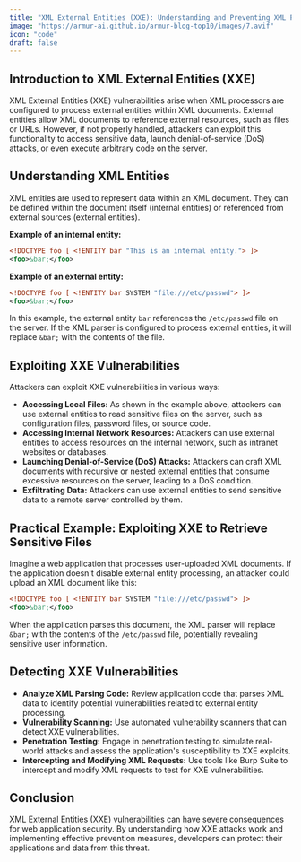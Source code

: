 ```yaml
---
title: "XML External Entities (XXE): Understanding and Preventing XML Parsing Vulnerabilities"
image: "https://armur-ai.github.io/armur-blog-top10/images/7.avif"
icon: "code"
draft: false
---
```

## Introduction to XML External Entities (XXE)

XML External Entities (XXE) vulnerabilities arise when XML processors are configured to process external entities within XML documents. External entities allow XML documents to reference external resources, such as files or URLs.  However, if not properly handled, attackers can exploit this functionality to access sensitive data, launch denial-of-service (DoS) attacks, or even execute arbitrary code on the server.

## Understanding XML Entities

XML entities are used to represent data within an XML document. They can be defined within the document itself (internal entities) or referenced from external sources (external entities).

**Example of an internal entity:**

```xml
<!DOCTYPE foo [ <!ENTITY bar "This is an internal entity."> ]>
<foo>&bar;</foo> 
```

**Example of an external entity:**

```xml
<!DOCTYPE foo [ <!ENTITY bar SYSTEM "file:///etc/passwd"> ]>
<foo>&bar;</foo>
```

In this example, the external entity `bar` references the `/etc/passwd` file on the server. If the XML parser is configured to process external entities, it will replace `&bar;` with the contents of the file.

## Exploiting XXE Vulnerabilities

Attackers can exploit XXE vulnerabilities in various ways:

* **Accessing Local Files:**  As shown in the example above, attackers can use external entities to read sensitive files on the server, such as configuration files, password files, or source code.
* **Accessing Internal Network Resources:**  Attackers can use external entities to access resources on the internal network, such as intranet websites or databases.
* **Launching Denial-of-Service (DoS) Attacks:**  Attackers can craft XML documents with recursive or nested external entities that consume excessive resources on the server, leading to a DoS condition.
* **Exfiltrating Data:**  Attackers can use external entities to send sensitive data to a remote server controlled by them.


## Practical Example: Exploiting XXE to Retrieve Sensitive Files

Imagine a web application that processes user-uploaded XML documents. If the application doesn't disable external entity processing, an attacker could upload an XML document like this:

```xml
<!DOCTYPE foo [ <!ENTITY bar SYSTEM "file:///etc/passwd"> ]>
<foo>&bar;</foo> 
```

When the application parses this document, the XML parser will replace `&bar;` with the contents of the `/etc/passwd` file, potentially revealing sensitive user information.

## Detecting XXE Vulnerabilities

* **Analyze XML Parsing Code:**  Review application code that parses XML data to identify potential vulnerabilities related to external entity processing.
* **Vulnerability Scanning:**  Use automated vulnerability scanners that can detect XXE vulnerabilities.
* **Penetration Testing:**  Engage in penetration testing to simulate real-world attacks and assess the application's susceptibility to XXE exploits.
* **Intercepting and Modifying XML Requests:**  Use tools like Burp Suite to intercept and modify XML requests to test for XXE vulnerabilities.


## Conclusion

XML External Entities (XXE) vulnerabilities can have severe consequences for web application security. By understanding how XXE attacks work and implementing effective prevention measures, developers can protect their applications and data from this threat. 

